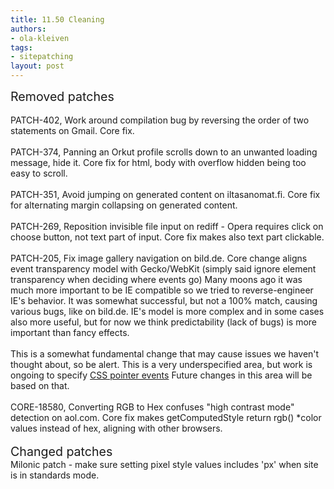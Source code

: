 ```yaml
---
title: 11.50 Cleaning
authors:
- ola-kleiven
tags:
- sitepatching
layout: post
---
```

<span style="font-size: 140%">Removed patches</span><br/> <br/>PATCH-402, Work around compilation bug by reversing the order of two statements on Gmail. Core fix.<br/><br/>PATCH-374, Panning an Orkut profile scrolls down to an unwanted loading message, hide it. Core fix for html, body with overflow hidden being too easy to scroll.<br/><br/>PATCH-351, Avoid jumping on generated content on iltasanomat.fi. Core fix for alternating margin collapsing on generated content.<br/><br/>PATCH-269, Reposition invisible file input on rediff - Opera requires click on choose button, not text part of input. Core fix makes also text part clickable.<br/><br/>PATCH-205, Fix image gallery navigation on bild.de. Core change aligns event transparency model with Gecko/WebKit (simply said ignore element transparency when deciding where events go) Many moons ago it was much more important to be IE compatible so we tried to reverse-engineer IE&#39;s behavior. It was somewhat successful, but not a 100% match, causing various bugs, like on bild.de. IE&#39;s model is more complex and in some cases also more useful, but for now we think predictability (lack of bugs) is more important than fancy effects.<br/><br/>This is a somewhat fundamental change that may cause issues we haven&#39;t thought about, so be alert. This is a very underspecified area, but work is ongoing to specify <a href="http://dev.w3.org/csswg/css3-ui/#pointer-events" target="_blank">CSS pointer events</a> Future changes in this area will be based on that.<br/><br/>CORE-18580, Converting RGB to Hex confuses &quot;high contrast mode&quot; detection on aol.com. Core fix makes getComputedStyle return rgb() *color values instead of hex, aligning with other browsers.<br/> <br/><span style="font-size: 140%">Changed patches</span><br/>Milonic patch - make sure setting pixel style values includes &#39;px&#39; when site is in standards mode.
